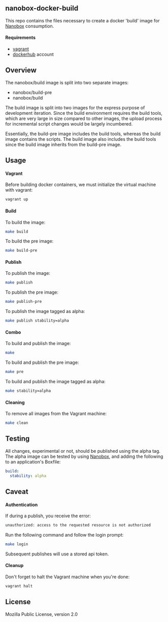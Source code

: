 ## nanobox-docker-build

This repo contains the files necessary to create a docker 'build' image for [Nanobox](http://nanobox.io) consumption.

#### Requirements

* [vagrant](vagrantup.com)
* [dockerhub](hub.docker.com) account

## Overview

The nanobox/build image is split into two separate images:

- nanobox/build-pre
- nanobox/build

The build image is split into two images for the express purpose of development iteration. Since the build environment requires the build tools, which are very large in size compared to other images, the upload process for incremental script changes would be largely incumbered. 

Essentially, the build-pre image includes the build tools, whereas the build image contains the scripts. The build image also includes the build tools since the build image inherits from the build-pre image. 

## Usage

#### Vagrant

Before building docker containers, we must initialize the virtual machine with vagrant:

```bash
vagrant up
```

#### Build

To build the image:

```bash
make build
```

To build the pre image:

```bash
make build-pre
```

#### Publish

To publish the image:

```bash
make publish
```

To publish the pre image:

```bash
make publish-pre
```

To publish the image tagged as alpha:

```bash
make publish stability=alpha
```

#### Combo

To build and publish the image:

```bash
make
```

To build and publish the pre image:

```bash
make pre
```

To build and publish the image tagged as alpha:

```bash
make stability=alpha
```

#### Cleaning

To remove all images from the Vagrant machine:

```bash
make clean
```

## Testing

All changes, experimental or not, should be published using the alpha tag. The alpha image can be tested by using [Nanobox](http://nanobox.io), and adding the following to an application's Boxfile:

```yaml
build:
  stability: alpha
```

## Caveat

#### Authentication

If during a publish, you receive the error:

```bash
unauthorized: access to the requested resource is not authorized
```

Run the following command and follow the login prompt:

```bash
make login
```

Subsequent publishes will use a stored api token.

#### Cleanup

Don't forget to halt the Vagrant machine when you're done:

```bash
vagrant halt
```

## License

Mozilla Public License, version 2.0
